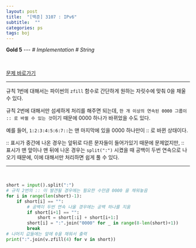 ```yaml
---
layout: post
title:  "[백준] 3107 : IPv6"
subtitle:  ""
categories: ps
tags: boj
---
```


**Gold 5** --- *# Implementation # String*

<br>

[문제 바로가기](https://www.acmicpc.net/problem/3107)

---

규칙 1번에 대해서는 파이썬의 ```zfill``` 함수로 간단하게 원하는 자릿수에 맞춰 0을 채울 수 있다.

규칙 2번에 대해서만 섬세하게 처리를 해주면 되는데, ```한 개 이상의 연속된 0000 그룹이 :: 로 바뀔 수 있는 것```이기 때문에 0000 하나가 바뀌었을 수도 있다.

예를 들어, ```1:2:3:4:5:6:7::```는 맨 마지막에 있을 0000 하나만이 :: 로 바뀐 상태이다.

:: 표시가 중간에 나온 경우는 앞뒤로 다른 문자들이 들어가있기 때문에 문제없지만, :: 표시가 맨 앞이나 맨 뒤에 나온 경우는 ```split(":")``` 시켰을 때 공백이 두번 연속으로 나오기 때문에, 이에 대해서만 처리하면 쉽게 풀 수 있다.

---
<br>

```python
short = input().split(":")
# 규칙 2번의 :: 이 발견될 경우에는 필요한 수만큼 0000 을 채워놓음
for i in range(len(short)-1):
    if short[i] == "":
        # 공백이 두번 연속 나올 경우에는 공백 하나를 지움
        if short[i+1] == "":
            short = short[:i] + short[i+1:]    
        short[i] = ":".join("0000" for _ in range(8-len(short)+1))
        break
# 나머지 값들에는 앞에 0을 채워서 출력
print(":".join(v.zfill(4) for v in short))
```
